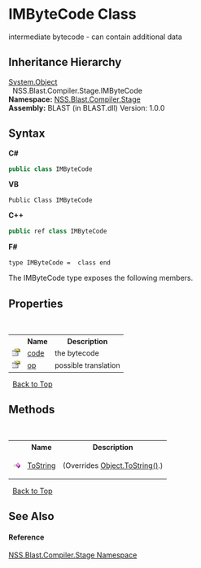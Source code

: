 # IMByteCode Class
 

intermediate bytecode - can contain additional data


## Inheritance Hierarchy
<a href="https://docs.microsoft.com/dotnet/api/system.object" target="_blank" rel="noopener noreferrer">System.Object</a><br />&nbsp;&nbsp;NSS.Blast.Compiler.Stage.IMByteCode<br />
**Namespace:**&nbsp;<a href="f44e629d-16ad-ce78-c6d1-bb239589698b.md">NSS.Blast.Compiler.Stage</a><br />**Assembly:**&nbsp;BLAST (in BLAST.dll) Version: 1.0.0

## Syntax

**C#**<br />
``` C#
public class IMByteCode
```

**VB**<br />
``` VB
Public Class IMByteCode
```

**C++**<br />
``` C++
public ref class IMByteCode
```

**F#**<br />
``` F#
type IMByteCode =  class end
```

The IMByteCode type exposes the following members.


## Properties
&nbsp;<table><tr><th></th><th>Name</th><th>Description</th></tr><tr><td>![Public property](media/pubproperty.gif "Public property")</td><td><a href="f2b01cc8-5f16-d6aa-8557-c1a39e24553c.md">code</a></td><td>
the bytecode</td></tr><tr><td>![Public property](media/pubproperty.gif "Public property")</td><td><a href="cfb52e81-f777-1680-c011-042600a400fc.md">op</a></td><td>
possible translation</td></tr></table>&nbsp;
<a href="#imbytecode-class">Back to Top</a>

## Methods
&nbsp;<table><tr><th></th><th>Name</th><th>Description</th></tr><tr><td>![Public method](media/pubmethod.gif "Public method")</td><td><a href="d59e90da-89ad-8607-c3d8-ec7efeb3c725.md">ToString</a></td><td>

 (Overrides <a href="https://docs.microsoft.com/dotnet/api/system.object.tostring#system-object-tostring" target="_blank" rel="noopener noreferrer">Object.ToString()</a>.)</td></tr></table>&nbsp;
<a href="#imbytecode-class">Back to Top</a>

## See Also


#### Reference
<a href="f44e629d-16ad-ce78-c6d1-bb239589698b.md">NSS.Blast.Compiler.Stage Namespace</a><br />